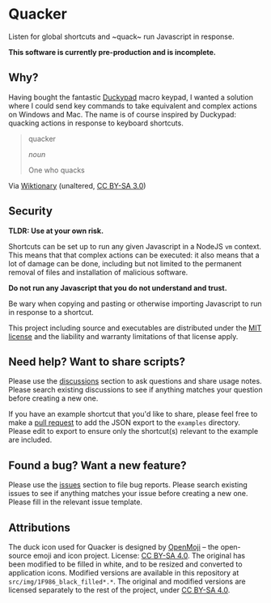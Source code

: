 # Quacker

Listen for global shortcuts and ~quack~ run Javascript in response.

**This software is currently pre-production and is incomplete.**

## Why?

Having bought the fantastic [Duckypad](https://github.com/dekuNukem/duckyPad) macro keypad, I wanted a solution where I could send key commands to take equivalent and complex actions on Windows and Mac. The name is of course inspired by Duckypad: quacking actions in response to keyboard shortcuts.

> quacker
>
> _noun_
> 
> One who quacks

Via [Wiktionary](https://en.wiktionary.org/wiki/quacker) (unaltered, [CC BY-SA 3.0](https://creativecommons.org/licenses/by-sa/3.0/))

## Security

**TLDR: Use at your own risk.**

Shortcuts can be set up to run any given Javascript in a NodeJS `vm` context. This means that that complex actions can be executed: it also means that a lot of damage can be done, including but not limited to the permanent removal of files and installation of malicious software.

**Do not run any Javascript that you do not understand and trust.**

Be wary when copying and pasting or otherwise importing Javascript to run in response to a shortcut.

This project including source and executables are distributed under the [MIT license](https://github.com/harryjubb/quacker/blob/master/LICENSE) and the liability and warranty limitations of that license apply.

## Need help? Want to share scripts?

Please use the [discussions](https://github.com/harryjubb/quacker/discussions) section to ask questions and share usage notes. Please search existing discussions to see if anything matches your question before creating a new one.

If you have an example shortcut that you'd like to share, please feel free to make a [pull request](https://github.com/harryjubb/quacker/pulls) to add the JSON export to the `examples` directory. Please edit to export to ensure only the shortcut(s) relevant to the example are included.

## Found a bug? Want a new feature?

Please use the [issues](https://github.com/harryjubb/quacker/issues) section to file bug reports. Please search existing issues to see if anything matches your issue before creating a new one. Please fill in the relevant issue template. 

## Attributions

The duck icon used for Quacker is designed by [OpenMoji](https://openmoji.org) – the open-source emoji and icon project. License: [CC BY-SA 4.0](https://creativecommons.org/licenses/by-sa/4.0/#). The original has been modified to be filled in white, and to be resized and converted to application icons. Modified versions are available in this repository at `src/img/1F986_black_filled*.*`. The original and modified versions are licensed separately to the rest of the project, under [CC BY-SA 4.0](https://creativecommons.org/licenses/by-sa/4.0/#).
